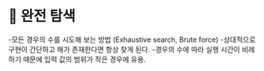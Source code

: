 # **📍 완전 탐색**
-모든 경우의 수를 시도해 보는 방법
(Exhaustive search, Brute force)
-상대적으로 구현이 간단하고 해가 존재한다면 항상 찾게 된다.
-경우의 수에 따라 실행 시간이 비례하기 때문에 입력 값의 범위가 작은 경우에 유용.


